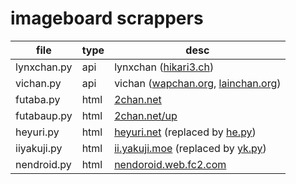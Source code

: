 # imageboard scrappers
| file        | type | desc                                                                                                      |
| ----------- | ---- | --------------------------------------------------------------------------------------------------------- |
| lynxchan.py | api  | lynxchan ([hikari3.ch](https://hikari3.ch/))                                                              |
| vichan.py   | api  | vichan ([wapchan.org](https://wapchan.org/), [lainchan.org](https://www.lainchan.org/))                   |
| futaba.py   | html | [2chan.net](https://www.2chan.net/)                                                                       |
| futabaup.py | html | [2chan.net/up](http://www.2chan.net/up/)                                                                  |
| heyuri.py   | html | [heyuri.net](http://heyuri.net/) (replaced by [he.py](https://github.com/ntrrpt/iv/blob/main/he.py))      |
| iiyakuji.py | html | [ii.yakuji.moe](http://ii.yakuji.moe) (replaced by [yk.py](https://github.com/ntrrpt/iv/blob/main/yk.py)) |
| nendroid.py | html | [nendoroid.web.fc2.com](http://nendoroid.web.fc2.com/main.html)                                           |